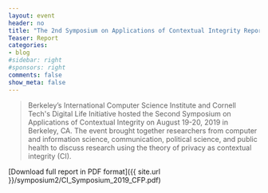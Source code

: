 ```yaml
---
layout: event
header: no
title: "The 2nd Symposium on Applications of Contextual Integrity Report"
Teaser: Report 
categories:
- blog
#sidebar: right
#sponsors: right
comments: false
show_meta: false
---
```




>  Berkeley’s International Computer Science Institute and Cornell Tech's Digital Life Initiative hosted the Second Symposium on Applications of Contextual Integrity on August 19-20, 2019 in Berkeley, CA. The event brought together researchers from computer and information science, communication, political science, and public health to discuss research using the theory of privacy as contextual integrity (CI).

[Download full report in PDF format]({{ site.url }}/symposium2/CI_Symposium_2019_CFP.pdf)

<!-- A report of the program’s discussions has been created and is available: [The 2nd Symposium on Applications of Contextual Integrity Report](http://www.techpolicy.com/getattachment/Blog/Featured-Blog-Post/Symposium-on-Applications-of-Contextual-Integrity/Symposium-on-Applications-of-Contextual-Integrity-Report,-Sept-2018.pdf.aspx).

[Download full report in PDF format]({{ site.url }}/symposium2/CI_Symposium_2019_CFP.pdf)

Read the full post on [TAP ](http://www.techpolicy.com/Symposium-ApplicationsContextualIntegrityReport-GuestBlog.aspx)-->
